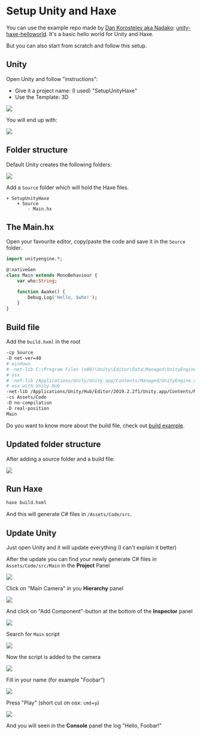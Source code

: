 # Setup Unity and Haxe

You can use the example repo made by [Dan Korostelev aka Nadako](https://github.com/nadako): [unity-haxe-helloworld](https://github.com/nadako/unity-haxe-helloworld). It's a basic hello world for Unity and Haxe.

But you can also start from scratch and follow this setup.



## Unity

Open Unity and follow "instructions":

- Give it a project name: (I used) "SetupUnityHaxe"
- Use the Template: 3D

![](../img/unity/00unity_setup.png)

You will end up with:

![](../img/unity/01unity_start.png)

## Folder structure

Default Unity creates the following folders:

![](../img/unity/02folders.png)

Add a `Source` folder which will hold the Haxe files.

```
+ SetupUnityHaxe
	+ Source
		- Main.hx
```


## The Main.hx

Open your favourite editor, copy/paste the code and save it in the `Source` folder.

```haxe
import unityengine.*;

@:nativeGen
class Main extends MonoBehaviour {
	var who:String;

	function Awake() {
		Debug.Log('Hello, $who!');
	}
}

```

## Build file


Add the `build.hxml` in the root

```bash
-cp Source
-D net-ver=40
# windows
# -net-lib C:\Program Files (x86)\Unity\Editor\Data\Managed\UnityEngine.dll
# osx
# -net-lib /Applications/Unity/Unity.app/Contents/Managed/UnityEngine.dll
# osx with Unity Hub
-net-lib /Applications/Unity/Hub/Editor/2019.2.2f1/Unity.app/Contents/Managed/UnityEngine.dll
-cs Assets/Code
-D no-compilation
-D real-position
Main
```

Do you want to know more about the build file, check out [build example](../09build/example.md).

## Updated folder structure

After adding a source folder and a build file:


![](../img/unity/03folders.png)


## Run Haxe

```bash
haxe build.hxml
```

And this will generate C# files in `/Assets/Code/src`.

## Update Unity

Just open Unity and it will update everything (I can't explain it better)

After the update you can find your newly generate C# files in `Assets/Code/src/Main` in the **Project** Panel


![](../img/unity/04unity_project.png)

Click on "Main Camera" in you **Hierarchy** panel

![](../img/unity/05unity_camera.png)

And click on "Add Component"-button at the bottom of the **Inspector** panel

![](../img/unity/06unity_inspector.png)

Search for `Main` script

![](../img/unity/07unity_add.png)

Now the script is added to the camera

![](../img/unity/08unity_script.png)

Fill in your name (for example "Foobar")


![](../img/unity/09unity_who.png)

Press "Play" (short cut on osx: `cmd`+`p`)

![](../img/unity/10unity_console.png)

And you will seen in the **Console** panel the log "Hello, Foobar!"






